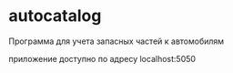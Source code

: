 # autocatalog
Программа для учета запасных частей к автомобилям

приложение доступно по адресу localhost:5050
